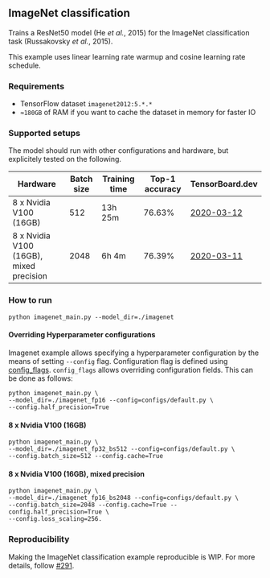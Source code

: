 ## ImageNet classification
Trains a ResNet50 model (He *et al.*, 2015) for the ImageNet classification task (Russakovsky *et al.*, 2015).

This example uses linear learning rate warmup and cosine learning rate schedule.

### Requirements
* TensorFlow dataset `imagenet2012:5.*.*`
* `≈180GB` of RAM if you want to cache the dataset in memory for faster IO

### Supported setups
The model should run with other configurations and hardware, but explicitely tested on the following.

| Hardware | Batch size | Training time | Top-1 accuracy  | TensorBoard.dev |
| --- | --- | --- | --- | --- |
| 8 x Nvidia V100 (16GB)  | 512  |  13h 25m  | 76.63% | [2020-03-12](https://tensorboard.dev/experiment/jrvtbnlETgai0joLBXhASw/) |
| 8 x Nvidia V100 (16GB), mixed precision  | 2048  | 6h 4m | 76.39% | [2020-03-11](https://tensorboard.dev/experiment/F5rM1GGQRpKNX207i30qGQ/) |

### How to run

`python imagenet_main.py --model_dir=./imagenet`

#### Overriding Hyperparameter configurations

Imagenet example allows specifying a hyperparameter configuration by the means of
setting `--config` flag. Configuration flag is defined using
[config_flags](https://github.com/google/ml_collections/tree/master#config-flags).
`config_flags` allows overriding configuration fields. This can be done as
follows:

```shell
python imagenet_main.py \
--model_dir=./imagenet_fp16 --config=configs/default.py \
--config.half_precision=True
```

#### 8 x Nvidia V100 (16GB)
```shell
python imagenet_main.py \
--model_dir=./imagenet_fp32_bs512 --config=configs/default.py \
--config.batch_size=512 --config.cache=True
```

#### 8 x Nvidia V100 (16GB), mixed precision
```shell
python imagenet_main.py \
--model_dir=./imagenet_fp16_bs2048 --config=configs/default.py \
--config.batch_size=2048 --config.cache=True --config.half_precision=True \
--config.loss_scaling=256.
```

### Reproducibility
Making the ImageNet classification example reproducible is WIP. For more details, follow [#291](https://github.com/google/flax/issues/291).
